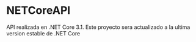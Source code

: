 # NETCoreAPI

API realizada en .NET Core 3.1.
Este proyecto sera actualizado a la ultima version estable de .NET Core
